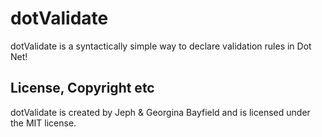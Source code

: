 # dotValidate
dotValidate is a syntactically simple way to declare validation rules in Dot Net!

## License, Copyright etc
dotValidate is created by Jeph & Georgina Bayfield and is licensed under the MIT license.
